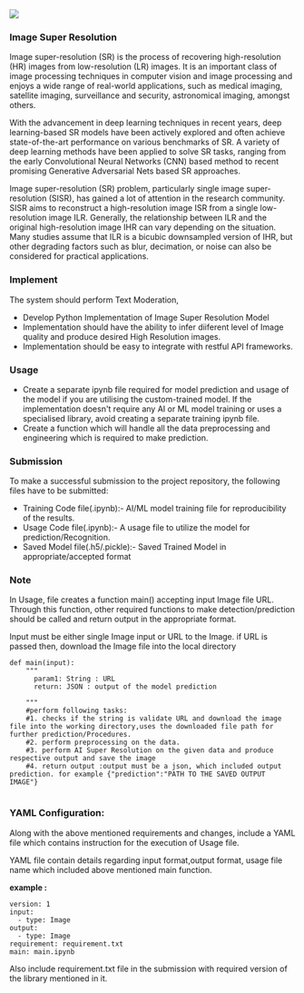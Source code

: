 <img src="https://editor.analyticsvidhya.com/uploads/13629post.JPG">

### Image Super Resolution

Image super-resolution (SR) is the process of recovering high-resolution (HR) images from low-resolution (LR) images. It is an important class of image processing techniques in computer vision and image processing and enjoys a wide range of real-world applications, such as medical imaging, satellite imaging, surveillance and security, astronomical imaging, amongst others.

With the advancement in deep learning techniques in recent years, deep learning-based SR models have been actively explored and often achieve state-of-the-art performance on various benchmarks of SR. A variety of deep learning methods have been applied to solve SR tasks, ranging from the early Convolutional Neural Networks (CNN) based method to recent promising Generative Adversarial Nets based SR approaches.

Image super-resolution (SR) problem, particularly single image super-resolution (SISR), has gained a lot of attention in the research community. SISR aims to reconstruct a high-resolution image ISR from a single low-resolution image ILR. Generally, the relationship between ILR and the original high-resolution image IHR can vary depending on the situation. Many studies assume that ILR is a bicubic downsampled version of IHR, but other degrading factors such as blur, decimation, or noise can also be considered for practical applications.

### Implement

The system should perform Text Moderation,

* Develop Python Implementation of Image Super Resolution Model
* Implementation should have the ability to infer diiferent level of Image quality and produce desired High Resolution images.
* Implementation should be easy to integrate with restful API frameworks.

### Usage

* Create a separate ipynb file required for model prediction and usage of the model if you are utilising the custom-trained model. If the implementation doesn't require any AI or ML model training or uses a specialised library, avoid creating a separate training ipynb file.
* Create a function which will handle all the data preprocessing and engineering which is required to make prediction.

### Submission

To make a successful submission to the project repository, the following files have to be submitted:

* Training Code file(.ipynb):- AI/ML model training file for reproducibility of the results.
* Usage Code file(.ipynb):- A usage file to utilize the model for prediction/Recognition.
* Saved Model file(.h5/.pickle):- Saved Trained Model in appropriate/accepted format


### Note

In Usage, file creates a function main() accepting  input Image file URL. Through this function, other required functions to make detection/prediction should be called and return output in the appropriate format.

Input must be either single Image input or URL to the Image. if URL is passed then, download the Image file into the local directory
```
def main(input):  
    """
      param1: String : URL
      return: JSON : output of the model prediction

    """
    #perform following tasks:
    #1. checks if the string is validate URL and download the image file into the working directory,uses the downloaded file path for further prediction/Procedures.
    #2. perform preprocessing on the data.
    #3. perform AI Super Resolution on the given data and produce respective output and save the image
    #4. return output :output must be a json, which included output prediction. for example {"prediction":"PATH TO THE SAVED OUTPUT IMAGE"}
    
```
### YAML Configuration:

Along with the above mentioned requirements and changes, include a YAML file which contains instruction for the execution of Usage file.

YAML file contain details regarding input format,output format, usage file name which included above mentioned main function.

**example :**

```
version: 1
input:
  - type: Image
output:
  - type: Image
requirement: requirement.txt
main: main.ipynb
```

Also include requirement.txt file in the submission with required version of the library mentioned in it.